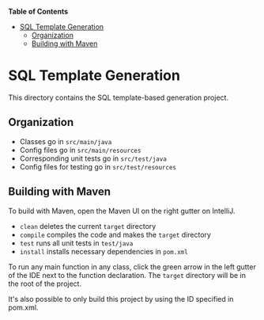 <!-- START doctoc generated TOC please keep comment here to allow auto update -->
<!-- DON'T EDIT THIS SECTION, INSTEAD RE-RUN doctoc TO UPDATE -->
**Table of Contents**

- [SQL Template Generation](#sql-template-generation)
  - [Organization](#organization)
  - [Building with Maven](#building-with-maven)

<!-- END doctoc generated TOC please keep comment here to allow auto update -->

# SQL Template Generation

This directory contains the SQL template-based generation project.

## Organization

- Classes go in ```src/main/java```
- Config files go in ```src/main/resources```
- Corresponding unit tests go in ```src/test/java```
- Config files for testing go in ```src/test/resources```

## Building with Maven

To build with Maven, open the Maven UI on the right gutter on IntelliJ.

- ```clean``` deletes the current ```target``` directory
- ```compile``` compiles the code and makes the ```target``` directory
- ```test``` runs all unit tests in ```test/java```
- ```install``` installs necessary dependencies in ```pom.xml```

To run any main function in any class, click the green arrow in the left gutter of the
IDE next to the function declaration. The ```target``` directory will be in the root of the project.

It's also possible to only build this project by using the ID specified in pom.xml.
